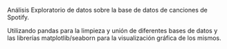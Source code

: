 Análisis Exploratorio de datos sobre la base de datos de canciones de Spotify.

Utilizando pandas para la limpieza y unión de diferentes bases de datos y las librerías matplotlib/seaborn para la visualización gráfica de los mismos.

